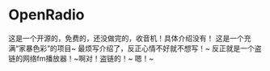 # OpenRadio
这是一个开源的，免费的，还没做完的，收音机！具体介绍没有！
这是一个充满“家暴色彩”的项目~
最烦写介绍了，反正心情不好就不想写！~
反正就是一个盗链的网络fm播放器！~啊对！盗链的！~
嗯！~

